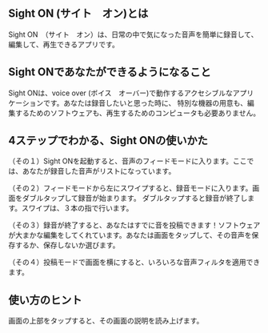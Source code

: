 ## Sight ON (サイト　オン)とは
Sight ON　（サイト　オン）は、日常の中で気になった音声を簡単に録音して、編集して、再生できるアプリです。

## Sight ONであなたができるようになること
Sight ONは、voice over (ボイス　オーバー)で動作するアクセシブルなアプリケーションです。あなたは録音したいと思った時に、
特別な機器の用意も、編集するためのソフトウェアも、再生するためのコンピュータも必要ありません。

## 4ステップでわかる、Sight ONの使いかた
（その１）Sight ONを起動すると、音声のフィードモードに入ります。ここでは、あなたが録音した音声がリストになっています。

（その２）フィードモードから左にスワイプすると、録音モードに入ります。画面をダブルタップして録音が始まります。
ダブルタップすると録音が終了します。スワイプは、３本の指で行います。

（その３）録音が終了すると、あなたはすでに音を投稿できます！ソフトウェアが大まかな編集をしてくれています。あなたは画面をタップして、その音声を保存するか、保存しないか選びます。

（その４）投稿モードで画面を横にすると、いろいろな音声フィルタを適用できます。

## 使い方のヒント
画面の上部をタップすると、その画面の説明を読み上げます。
